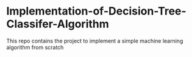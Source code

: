 # Implementation-of-Decision-Tree-Classifer-Algorithm
This repo contains the project to implement a simple machine learning algorithm from scratch
